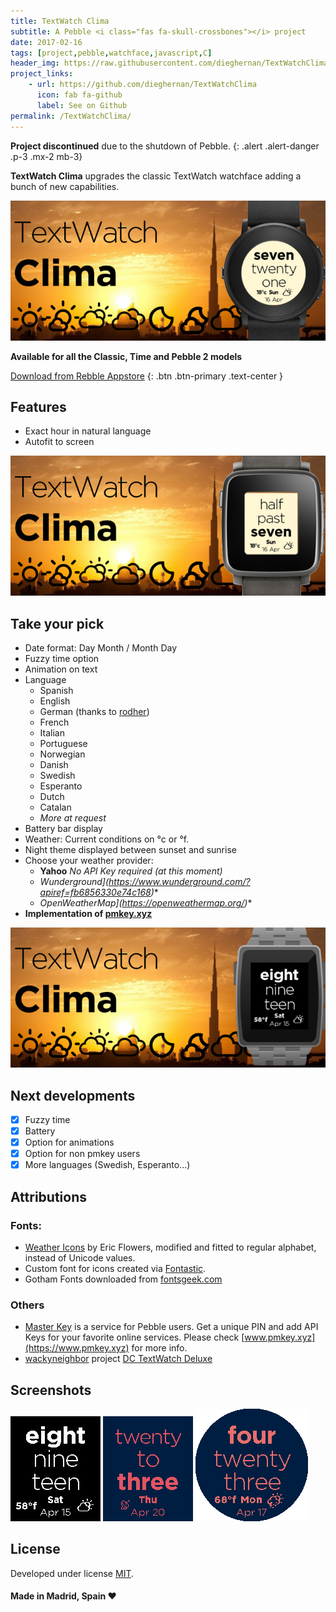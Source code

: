 ```yaml
---
title: TextWatch Clima
subtitle: A Pebble <i class="fas fa-skull-crossbones"></i> project
date: 2017-02-16
tags: [project,pebble,watchface,javascript,C]
header_img: https://raw.githubusercontent.com/dieghernan/TextWatchClima/master/store/BannerRound.png
project_links:
    - url: https://github.com/dieghernan/TextWatchClima
      icon: fab fa-github
      label: See on Github
permalink: /TextWatchClima/
---
```


**Project discontinued** due to the shutdown of Pebble.
{: .alert .alert-danger .p-3 .mx-2 mb-3}

**TextWatch Clima** upgrades the classic TextWatch watchface adding a bunch of new capabilities. 

![banner](https://raw.githubusercontent.com/dieghernan/TextWatchClima/master/store/BannerRound.png)

**Available for all the Classic, Time and Pebble 2 models**

[Download from Rebble Appstore](https://apps.rebble.io/en_US/application/58a94da90dfc32d35b0002f8?section=watchfaces)
{: .btn .btn-primary .text-center }

## Features

* Exact hour in natural language
* Autofit to screen

![banner](https://raw.githubusercontent.com/dieghernan/TextWatchClima/master/store/BannerTime.png)

## Take your pick
* Date format: Day Month / Month Day
* Fuzzy time option
* Animation on text
* Language
  * Spanish
  * English
  * German (thanks to [rodher](https://github.com/rodher))
  * French
  * Italian
  * Portuguese
  * Norwegian
  * Danish
  * Swedish
  * Esperanto
  * Dutch
  * Catalan
  * _More at request_
 * Battery bar display
 * Weather: Current conditions on °c or °f.
 * Night theme displayed between sunset and sunrise
 * Choose your weather provider:
    * **Yahoo** _No API Key required (at this moment)_
    * **Wunderground*](https://www.wunderground.com/?apiref=fb6856330e74c168)**
    * **OpenWeatherMap*](https://openweathermap.org/)**
 * **Implementation of [pmkey.xyz](https://www.pmkey.xyz)**
 
 ![banner](https://raw.githubusercontent.com/dieghernan/TextWatchClima/master/store/BannerClass.png)
 
## Next developments
* [x] Fuzzy time
* [x] Battery
* [x] Option for animations
* [x] Option for non pmkey users
* [x] More languages (Swedish, Esperanto...) 

## Attributions
### Fonts: 
 * [Weather Icons](https://erikflowers.github.io/weather-icons) by Eric Flowers, modified and fitted to regular alphabet, instead of Unicode values.
 * Custom font for icons created via [Fontastic](http://fontastic.me/).
 * Gotham Fonts downloaded from [fontsgeek.com](http://fontsgeek.com)
  
### Others

* [Master Key](https://www.pmkey.xyz) is a service for Pebble users. Get a unique PIN and add API Keys for your favorite online services. Please check [www.pmkey.xyz](https://www.pmkey.xyz) for more info.
* [wackyneighbor](https://github.com/wackyneighbor) project [DC TextWatch Deluxe](https://github.com/wackyneighbor/DC_Text_Watch_Deluxe)

## Screenshots
![](https://raw.githubusercontent.com/dieghernan/TextWatchClima/master/store/ScrShClass.gif) ![](https://raw.githubusercontent.com/dieghernan/TextWatchClima/master/store/ScrShTime.gif) ![](https://raw.githubusercontent.com/dieghernan/TextWatchClima/master/store/ScrShRound.gif) 


## License
Developed under license [MIT](https://github.com/dieghernan/TextWatchES_Weather/blob/master/MIT%20License).


#### Made in Madrid, Spain ❤️
